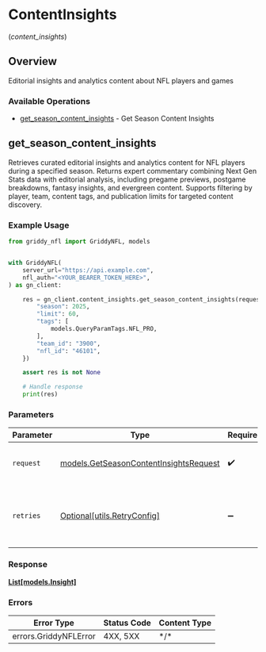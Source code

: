 # ContentInsights
(*content_insights*)

## Overview

Editorial insights and analytics content about NFL players and games

### Available Operations

* [get_season_content_insights](#get_season_content_insights) - Get Season Content Insights

## get_season_content_insights

Retrieves curated editorial insights and analytics content for NFL players during
a specified season. Returns expert commentary combining Next Gen Stats data with
editorial analysis, including pregame previews, postgame breakdowns, fantasy insights,
and evergreen content. Supports filtering by player, team, content tags, and publication
limits for targeted content discovery.


### Example Usage

<!-- UsageSnippet language="python" operationID="getSeasonContentInsights" method="get" path="/api/content/insights/season" -->
```python
from griddy_nfl import GriddyNFL, models


with GriddyNFL(
    server_url="https://api.example.com",
    nfl_auth="<YOUR_BEARER_TOKEN_HERE>",
) as gn_client:

    res = gn_client.content_insights.get_season_content_insights(request={
        "season": 2025,
        "limit": 60,
        "tags": [
            models.QueryParamTags.NFL_PRO,
        ],
        "team_id": "3900",
        "nfl_id": "46101",
    })

    assert res is not None

    # Handle response
    print(res)

```

### Parameters

| Parameter                                                                                 | Type                                                                                      | Required                                                                                  | Description                                                                               |
| ----------------------------------------------------------------------------------------- | ----------------------------------------------------------------------------------------- | ----------------------------------------------------------------------------------------- | ----------------------------------------------------------------------------------------- |
| `request`                                                                                 | [models.GetSeasonContentInsightsRequest](../../models/getseasoncontentinsightsrequest.md) | :heavy_check_mark:                                                                        | The request object to use for the request.                                                |
| `retries`                                                                                 | [Optional[utils.RetryConfig]](../../models/utils/retryconfig.md)                          | :heavy_minus_sign:                                                                        | Configuration to override the default retry behavior of the client.                       |

### Response

**[List[models.Insight]](../../models/.md)**

### Errors

| Error Type            | Status Code           | Content Type          |
| --------------------- | --------------------- | --------------------- |
| errors.GriddyNFLError | 4XX, 5XX              | \*/\*                 |